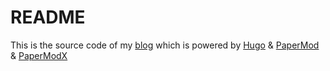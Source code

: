 # README

This is the source code of my [blog](https://hu4i.github.io) which is powered by [Hugo](https://gohugo.io/) & [PaperMod](https://github.com/adityatelange/hugo-PaperMod/) & [PaperModX](https://github.com/reorx/hugo-PaperModX)
